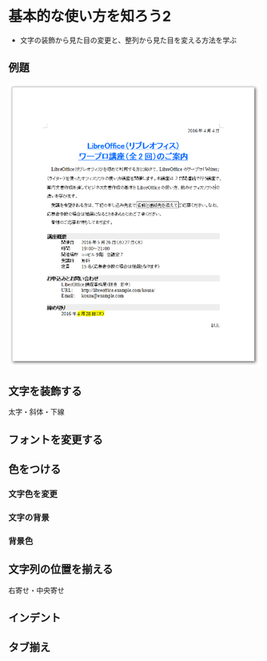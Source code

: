 # 基本的な使い方を知ろう2

- 文字の装飾から見た目の変更と、整列から見た目を変える方法を学ぶ

## 例題

![例題](../files/writer-sample1-after.png)


## 文字を装飾する

太字・斜体・下線

## フォントを変更する


## 色をつける

### 文字色を変更


### 文字の背景


### 背景色


## 文字列の位置を揃える

右寄せ・中央寄せ

## インデント

## タブ揃え
